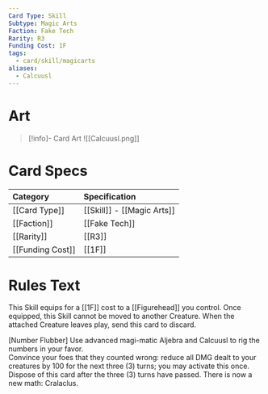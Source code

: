 ```yaml
---
Card Type: Skill
Subtype: Magic Arts
Faction: Fake Tech
Rarity: R3
Funding Cost: 1F
tags:
  - card/skill/magicarts
aliases:
  - Calcuusl
---
```

# Art

> [!info]- Card Art
> ![[Calcuusl.png]]

# Card Specs

| Category | Specification| 
| :--- | :--- |
| [[Card Type]] | [[Skill]] - [[Magic Arts]] |  
| [[Faction]] | [[Fake Tech]] |  
| [[Rarity]] | [[R3]] |  
| [[Funding Cost]] | [[1F]] |  

# Rules Text  

This Skill equips for a [[1F]] cost to a [[Figurehead]] you control.
Once equipped, this Skill cannot be moved to another Creature.
When the attached Creature leaves play, send this card to discard.  

[Number Flubber] Use advanced magi-matic Aljebra and Calcuusl to rig the numbers in your favor.  
Convince your foes that they counted wrong: reduce all DMG dealt to your creatures by 100 for the next three (3) turns; you may activate this once.
Dispose of this card after the three (3) turns have passed. There is now a new math: Cralaclus.  

